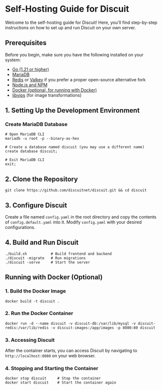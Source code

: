 # Self-Hosting Guide for Discuit

Welcome to the self-hosting guide for Discuit! Here, you'll find step-by-step instructions on how to set up and run Discuit on your own server.

## Prerequisites

Before you begin, make sure you have the following installed on your system:

- [Go (1.21 or higher)](https://go.dev/)
- [MariaDB](https://mariadb.org/)
- [Redis](https://redis.io/) or [Valkey](https://valkey.io/) if you prefer a proper open-source alternative fork
- [Node.js and NPM](https://nodejs.org/en/download/package-manager)
- [Docker (optional, for running with Docker)](https://www.docker.com/products/docker-desktop/)
- [libvips](https://libvips.github.io/libvips/install.html) (for image transformations)

## 1. Setting Up the Development Environment

### Create MariaDB Database

```shell
# Open MariaDB CLI
mariadb -u root -p --binary-as-hex

# Create a database named discuit (you may use a different name)
create database discuit;

# Exit MariaDB CLI
exit;
```

## 2. Clone the Repository

```shell
git clone https://github.com/discuitnet/discuit.git && cd discuit
```

## 3. Configure Discuit

Create a file named `config.yaml` in the root directory and copy the contents of `config.default.yaml` into it. Modify `config.yaml` with your desired configurations.

## 4. Build and Run Discuit

```shell
./build.sh           # Build frontend and backend
./discuit -migrate   # Run migrations
./discuit -serve     # Start the server
```

## Running with Docker (Optional)

### 1. Build the Docker Image

```shell
docker build -t discuit .
```

### 2. Run the Docker Container

```shell
docker run -d --name discuit -v discuit-db:/var/lib/mysql -v discuit-redis:/var/lib/redis -v discuit-images:/app/images -p 8080:80 discuit
```

### 3. Accessing Discuit

After the container starts, you can access Discuit by navigating to `http://localhost:8080` on your web browser.

### 4. Stopping and Starting the Container

```shell
docker stop discuit     # Stop the container
docker start discuit    # Start the container again
```
